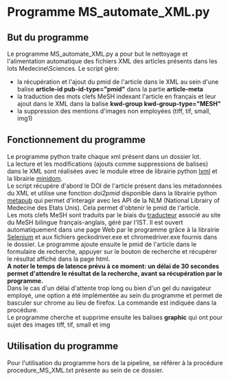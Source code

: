 # Programme MS_automate_XML.py

## But du programme
Le programme MS_automate_XML.py a pour but le nettoyage et l'alimentation automatique des fichiers XML des articles présents dans les lots Medecine\Sciences. Le script gère:
  - la récupération et l'ajout du pmid de l'article dans le XML au sein d'une balise **article-id pub-id-type="pmid"** dans la partie **article-meta**
  - la traduction des mots clefs MeSH indexant l'article en français et leur ajout dans le XML dans la balise **kwd-group kwd-group-type="MESH"**
  - la suppression des mentions d'images non employées (tiff, tif, small, img1)
  
## Fonctionnement du programme
Le programme python traite chaque xml présent dans un dossier lot.<br/>
La lecture et les modifications (ajouts comme suppressions de balises) dans le XML sont réalisées avec le module etree de librairie python [lxml](https://pypi.org/project/lxml/) et la librairie [minidom](https://docs.python.org/3/library/xml.dom.minidom.html).<br/>
Le script récupère d'abord le DOI de l'article présent dans les métadonnées du XML et utilise une fonction *doi2pmid* disponible dans la librairie python [metapub](https://pypi.org/project/metapub/) qui permet d'interagir avec les API de la NLM (National Librairy of Medecine des Etats Unis). Cela permet d'obtenir le pmid de l'article.<br/>
Les mots clefs MeSH sont traduits par le biais du [traducteur](http://ccsdmesh.in2p3.fr/FrenchMesh/admin/translate.jsp) associé au site du MeSH bilingue français-anglais, géré par l'IST. Il est ouvert automatiquement dans une page Web par le programme grâce à la librairie [Selenium](https://selenium-python.readthedocs.io/) et aux fichiers geckodriver.exe et chromedriver.exe fournis dans le dossier. Le programme ajoute ensuite le pmid de l'article dans le formulaire de recherche, appuyer sur le bouton de recherche et récupérer le résultat affiché dans la page html.<br/>
**A noter le temps de latence prévu à ce moment: un délai de 30 secondes permet d'attendre le résultat de la recherche, avant sa récupération par le programme.**<br/>
Dans le cas d'un délai d'attente trop long ou bien d'un gel du navigateur employé, une option a été implémentée au sein du programme et permet de basculer sur chrome au lieu de firefox. La commande est indiquée dans la procédure.<br/>
Le programme cherche et supprime ensuite les balises **graphic** qui ont pour sujet des images tiff, tif, small et img<br/>

## Utilisation du programme
Pour l'utilisation du programme hors de la pipeline, se référer à la procédure procedure_MS_XML.txt présente au sein de ce dossier.
